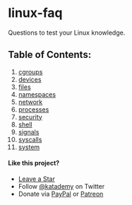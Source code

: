 # linux-faq

Questions to test your Linux knowledge.

## Table of Contents:

1. [cgroups](https://katademy.github.io/linux-faq/cgrou[s])
1. [devices](https://katademy.github.io/linux-faq/devices)
1. [files](https://katademy.github.io/linux-faq/files)
1. [namespaces](https://katademy.github.io/linux-faq/namespaces)
1. [network](https://katademy.github.io/linux-faq/network)
1. [processes](https://katademy.github.io/linux-faq/processes)
1. [security](https://katademy.github.io/linux-faq/security)
1. [shell](https://katademy.github.io/linux-faq/shell)
1. [signals](https://katademy.github.io/linux-faq/signals)
1. [syscalls](https://katademy.github.io/linux-faq/syscalls)
1. [system](https://katademy.github.io/linux-faq/system)

#### Like this project?

* [Leave a Star](https://github.com/katademy/linux-faq/stargazers)
* Follow [@katademy](https://twitter.com/katademy) on Twitter
* Donate via [PayPal](https://paypal.me/icelynjennings) or [Patreon](https://patreon.com/icelynjennings)
